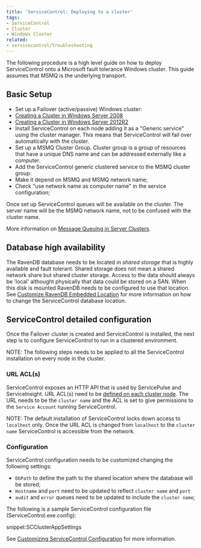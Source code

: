 ```yaml
---
title: 'ServiceControl: Deploying to a cluster'
tags:
- ServiceControl
- Cluster
- Windows Cluster
related:
- servicecontrol/troubleshooting
---
```


The following procedure is a high level guide on how to deploy ServiceControl onto a Microsoft fault tolerance Windows cluster. This guide assumes that MSMQ is the underlying transport.


## Basic Setup

 * Set up a Failover (active/passive) Windows cluster:
  * [Creating a Cluster in Windows Server 2008](https://blogs.msdn.microsoft.com/clustering/2008/01/18/creating-a-cluster-in-windows-server-2008/)
  * [Creating a Cluster in Windows Server 2012R2](https://technet.microsoft.com/en-us/library/dn505754.aspx)
 * Install ServiceControl on each node adding it as a "Generic service" using the cluster manager. This means that ServiceControl will fail over automatically with the cluster.
 * Set up a MSMQ Cluster Group. Cluster group is a group of resources that have a unique DNS name and can be addressed externally like a computer.
 * Add the ServiceControl generic clustered service to the MSMQ cluster group:
  * Make it depend on MSMQ and MSMQ network name;
  * Check "use network name as computer name" in the service configuration;

Once set up ServiceControl queues will be available on the cluster. The server name will be the MSMQ network name, not to be confused with the cluster name.

More information on [Message Queuing in Server Clusters](https://technet.microsoft.com/en-us/library/cc753575.aspx).


## Database high availability

The RavenDB database needs to be located in *shared storage* that is highly available and fault tolerant. Shared storage does not mean a shared network share but shared cluster storage. Access to the data should always be 'local' althought physically that data could be stored on a SAN. When this disk is mounted RavenDB needs to be configured to use that location. See [Customize RavenDB Embedded Location](configure-ravendb-location.md) for more information on how to change the ServiceControl database location.


## ServiceControl detailed configuration

Once the Failover cluster is created and ServiceControl is installed, the next step is to configure ServiceControl to run in a clustered environment.

NOTE: The following steps needs to be applied to all the ServiceControl installation on every node in the cluster.


### URL ACL(s)

ServiceControl exposes an HTTP API that is used by ServicePulse and ServiceInsight. URL ACL(s) need to be [defined on each cluster node](/servicecontrol/setting-custom-hostname.md#updating-urlacl-settings). The URL needs to be the `cluster name` and the ACL is set to give permissions to the `Service Account` running ServiceControl.

NOTE: The default installation of ServiceControl locks down access to `localhost` only. Once the URL ACL is changed from `localhost` to the `cluster name` ServiceControl is accessible from the network.


### Configuration

ServiceControl configuration needs to be customized changing the following settings:

* `DbPath` to define the path to the shared location where the database will be stored;
* `Hostname` and `port` need to be updated to reflect `cluster name` and `port`
*  `audit` and `error` queues need to be updated to include the `cluster name`;

The following is a sample ServiceControl configuration file (ServiceControl.exe.config):

snippet:SCClusterAppSettings

See [Customizing ServiceControl Configuration](/servicecontrol/creating-config-file.md) for more information.

